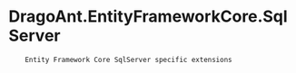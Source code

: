 # DragoAnt.EntityFrameworkCore.SqlServer

        Entity Framework Core SqlServer specific extensions
